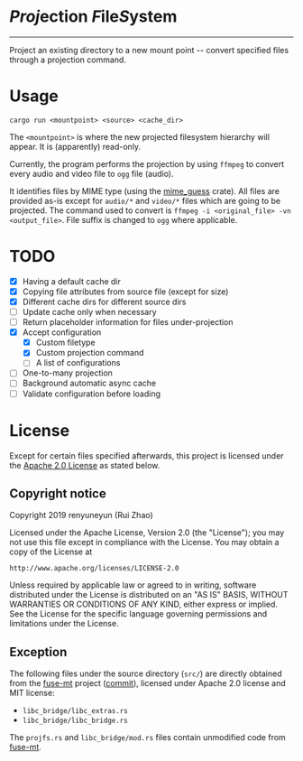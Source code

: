 # ***Proj***ection ***F***ile***S***ystem
- - - - - - -

Project an existing directory to a new mount point -- convert specified files through a projection command.

# Usage

```
cargo run <mountpoint> <source> <cache_dir>
```

The `<mountpoint>` is where the new projected filesystem hierarchy will appear. It is (apparently) read-only.

Currently, the program performs the projection by using `ffmpeg` to convert every audio and video file to `ogg` file (audio).

It identifies files by MIME type (using the [mime_guess]() crate). All files are provided as-is except for `audio/*` and `video/*` files which are going to be projected. The command used to convert is `ffmpeg -i <original_file> -vn <output_file>`. File suffix is changed to `ogg` where applicable.

# TODO

* [x] Having a default cache dir
* [x] Copying file attributes from source file (except for size)
* [x] Different cache dirs for different source dirs
* [ ] Update cache only when necessary
* [ ] Return placeholder information for files under-projection
* [x] Accept configuration
    * [x] Custom filetype
    * [x] Custom projection command
    * [ ] A list of configurations
* [ ] One-to-many projection
* [ ] Background automatic async cache
* [ ] Validate configuration before loading

# License

Except for certain files specified afterwards, this project is licensed under the [Apache 2.0 License](http://www.apache.org/licenses/LICENSE-2.0) as stated below.

## Copyright notice

Copyright 2019 renyuneyun (Rui Zhao)

Licensed under the Apache License, Version 2.0 (the "License");
you may not use this file except in compliance with the License.
You may obtain a copy of the License at

    http://www.apache.org/licenses/LICENSE-2.0

Unless required by applicable law or agreed to in writing, software
distributed under the License is distributed on an "AS IS" BASIS,
WITHOUT WARRANTIES OR CONDITIONS OF ANY KIND, either express or implied.
See the License for the specific language governing permissions and
limitations under the License.

## Exception

The following files under the source directory (`src/`) are directly obtained from the [fuse-mt](https://github.com/wfraser/fuse-mt) project ([commit](https://github.com/wfraser/fuse-mt/tree/97e115667682b4a7e54c1831360b8c572c667db3/example/src)), licensed under Apache 2.0 license and MIT license:

* `libc_bridge/libc_extras.rs`
* `libc_bridge/libc_bridge.rs`

The `projfs.rs` and `libc_bridge/mod.rs` files contain unmodified code from [fuse-mt](https://github.com/wfraser/fuse-mt/blob/97e115667682b4a7e54c1831360b8c572c667db3/example/src/passthrough.rs).

